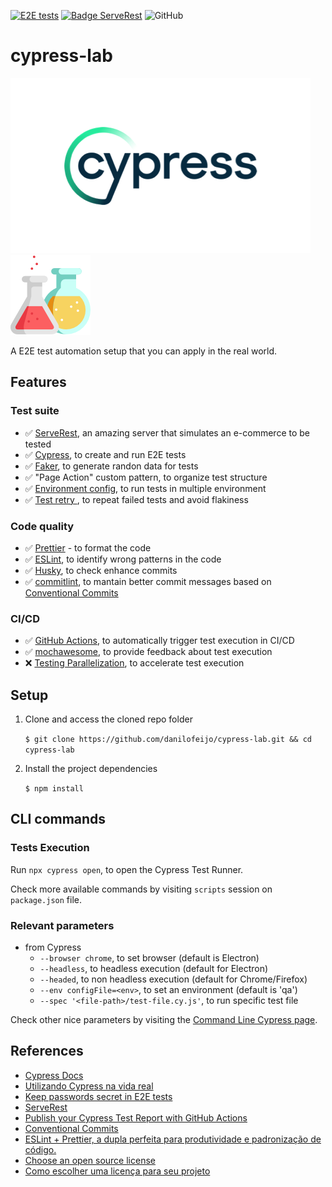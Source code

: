 [![E2E tests](https://github.com/danilofeijo/cypress-lab/actions/workflows/node.js.yml/badge.svg)](https://github.com/danilofeijo/cypress-lab/actions/workflows/node.js.yml)
[![Badge ServeRest](https://img.shields.io/badge/API-ServeRest-green)](https://github.com/ServeRest/ServeRest/)
![GitHub](https://img.shields.io/github/license/danilofeijo/cypress-lab)

# cypress-lab
![Icon laboratori][cy-logo] ![Icon laboratory][flask-icon]

A E2E test automation setup that you can apply in the real world.

## Features
### Test suite
* ✅ [ServeRest][tool-serverest], an amazing server that simulates an e-commerce to be tested
* ✅ [Cypress][tool-cy], to create and run E2E tests
* ✅ [Faker][tool-faker], to generate randon data for tests
* ✅ "Page Action" custom pattern, to organize test structure
* ✅ [Environment config][tool-envConfig], to run tests in multiple environment
* ✅ [Test retry ][tool-retry], to repeat failed tests and avoid flakiness

### Code quality
* ✅ [Prettier][tool-prettier] - to format the code
* ✅ [ESLint][tool-eslint], to identify wrong patterns in the code
* ✅ [Husky][tool-husky], to check enhance commits
* ✅ [commitlint][tool-commitlint], to mantain better commit messages based on [Conventional Commits][tool-convCommits]

### CI/CD
* ✅ [GitHub Actions][tool-ghactions], to automatically trigger test execution in CI/CD
* ✅ [mochawesome][tool-mochawesome], to provide feedback about test execution
* ❌ [Testing Parallelization][tool-parallelization], to accelerate test execution

## Setup

1. Clone and access the cloned repo folder

    `$ git clone https://github.com/danilofeijo/cypress-lab.git && cd cypress-lab`

2. Install the project dependencies

    `$ npm install`

## CLI commands
### Tests Execution

Run `npx cypress open`, to open the Cypress Test Runner.

Check more available commands by visiting `scripts` session on `package.json` file.

### Relevant parameters

* from Cypress
  * `--browser chrome`, to set browser (default is Electron)
  * `--headless`, to headless execution (default for Electron)
  * `--headed`, to non headless execution (default for Chrome/Firefox)
  * `--env configFile=<env>`, to set an environment (default is 'qa')
  * `--spec '<file-path>/test-file.cy.js'`, to run specific test file

Check other nice parameters by visiting the [Command Line Cypress page][ref-1].

## References

* [Cypress Docs][ref-4]
* [Utilizando Cypress na vida real][ref-2]
* [Keep passwords secret in E2E tests][ref-3]
* [ServeRest][ref-6]
* [Publish your Cypress Test Report with GitHub Actions][ref-5]
* [Conventional Commits][ref-7]
* [ESLint + Prettier, a dupla perfeita para produtividade e padronização de código.][ref-8]
* [Choose an open source license][ref-9]
* [Como escolher uma licença para seu projeto][ref-10]

<!-- Links list -->
[flask-icon]: img/icon-lab-128.png "Flask icon"
[cy-logo]: img/cy-logo.png "Cypress logo"

[ref-1]: https://docs.cypress.io/guides/guides/command-line#Commands
[ref-2]: https://medium.com/testbean/utilizando-cypress-na-vida-real-a93eec549128
[ref-3]: https://glebbahmutov.com/blog/keep-passwords-secret-in-e2e-tests/
[ref-4]: https://docs.cypress.io/guides/
[ref-5]: https://medium.com/swlh/publish-your-cypress-test-report-with-github-actions-47248788713a
[ref-6]: https://serverest.dev/
[ref-7]: https://www.conventionalcommits.org/en/v1.0.0/#summary
[ref-8]: https://medium.com/cwi-software/eslint-prettier-a-dupla-perfeita-para-produtividade-e-padroniza%C3%A7%C3%A3o-de-c%C3%B3digo-6a7730cfa358
[ref-9]: https://choosealicense.com/
[ref-10]: https://www.alura.com.br/artigos/como-escolher-uma-licenca-para-seu-projeto

[tool-cy]: https://www.cypress.io/how-it-works
[tool-faker]: https://www.npmjs.com/package/faker
[tool-prettier]: https://www.npmjs.com/package/prettier
[tool-eslint]: https://www.npmjs.com/package/eslint
[tool-husky]: https://typicode.github.io/husky/
[tool-convCommits]: https://www.conventionalcommits.org/
[tool-ghactions]: https://docs.github.com/en/actions
[tool-commitlint]: https://commitlint.js.org/#/
[tool-mochawesome]: https://www.npmjs.com/package/mochawesome
[tool-serverest]: https://serverest.dev/
[tool-envConfig]: https://glebbahmutov.com/blog/load-cypress-env-settings/
[tool-retry]: https://docs.cypress.io/guides/guides/test-retries#Configure-Test-Retries
[tool-parallelization]: https://docs.cypress.io/guides/cloud/smart-orchestration/parallelization
